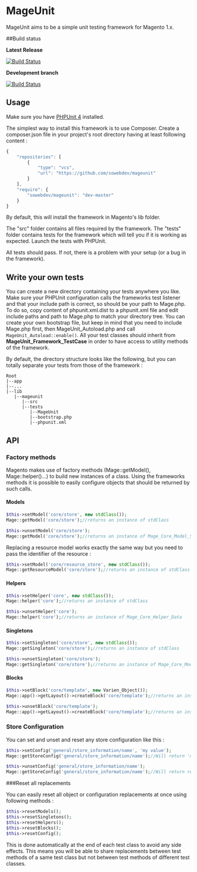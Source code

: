 # MageUnit

MageUnit aims to be a simple unit testing framework for Magento 1.x.

##Build status

**Latest Release**

[![Build Status](https://travis-ci.org/sowebdev/mageunit.svg?branch=master)](https://travis-ci.org/sowebdev/mageunit)

**Development branch**

[![Build Status](https://travis-ci.org/sowebdev/mageunit.svg?branch=devel)](https://travis-ci.org/sowebdev/mageunit)

## Usage

Make sure you have [PHPUnit 4](https://phpunit.de/) installed.

The simplest way to install this framework is to use Composer.
Create a composer.json file in your project's root directory having at least following content :

```js
{
    "repositories": [
        {
            "type": "vcs",
            "url": "https://github.com/sowebdev/mageunit"
        }
    ],
    "require": {
        "sowebdev/mageunit": "dev-master"
    }
}
```

By default, this will install the framework in Magento's lib folder.

The "src" folder contains all files required by the framework. 
The "tests" folder contains tests for the framework which will tell you if it is working as expected.
Launch the tests with PHPUnit.

All tests should pass. If not, there is a problem with your setup (or a bug in the framework).

## Write your own tests

You can create a new directory containing your tests anywhere you like. 
Make sure your PHPUnit configuration calls the frameworks test listener and that your include path is correct, so should be your path to Mage.php.
To do so, copy content of phpunit.xml.dist to a phpunit.xml file and edit include paths and path to Mage.php to match your directory tree.
You can create your own bootstrap file, but keep in mind that you need to include Mage.php first, then MageUnit_Autoload.php and call `MageUnit_Autoload::enable()`.
All your test classes should inherit from **MageUnit_Framework_TestCase** in order to have access to utility methods of the framework.

By default, the directory structure looks like the following, but you can totally separate your tests from those of the framework :

    Root
    |--app
    |--...
    |--lib
       |--mageunit
          |--src
          |--tests
             |--MageUnit
             |--bootstrap.php
             |--phpunit.xml

## API

### Factory methods

Magento makes use of factory methods (Mage::getModel(), Mage::helper()...) to build new instances of a class.
Using the frameworks methods it is possible to easily configure objects that should be returned by such calls.

#### Models

```php
$this->setModel('core/store', new stdClass());
Mage::getModel('core/store');//returns an instance of stdClass
```

```php
$this->unsetModel('core/store');
Mage::getModel('core/store');//returns an instance of Mage_Core_Model_Store
```

Replacing a resource model works exactly the same way but you need to pass the identifier of the resource :

```php
$this->setModel('core/resource_store', new stdClass());
Mage::getResourceModel('core/store');//returns an instance of stdClass
```

#### Helpers

```php
$this->setHelper('core', new stdClass());
Mage::helper('core');//returns an instance of stdClass
```

```php
$this->unsetHelper('core');
Mage::helper('core');//returns an instance of Mage_Core_Helper_Data
```
 
#### Singletons

```php
$this->setSingleton('core/store', new stdClass());
Mage::getSingleton('core/store');//returns an instance of stdClass
```

```php
$this->unsetSingleton('core/store');
Mage::getSingleton('core/store');//returns an instance of Mage_Core_Model_Store
```
    
#### Blocks

```php
$this->setBlock('core/template', new Varien_Object());
Mage::app()->getLayout()->createBlock('core/template');//returns an instance of Varien_Object
```

```php
$this->unsetBlock('core/template');
Mage::app()->getLayout()->createBlock('core/template');//returns an instance of Mage_Core_Block_Template
```

### Store Configuration

You can set and unset and reset any store configuration like this :

```php
$this->setConfig('general/store_information/name', 'my value');
Mage::getStoreConfig('general/store_information/name');//Will return 'my value'
```

```php
$this->unsetConfig('general/store_information/name');
Mage::getStoreConfig('general/store_information/name');//Will return real value
```

###Reset all replacements

You can easily reset all object or configuration replacements at once using following methods :

```php
$this->resetModels();
$this->resetSingletons();
$this->resetHelpers();
$this->resetBlocks();
$this->resetConfig();
```

This is done automatically at the end of each test class to avoid any side effects.
This means you will be able to share replacements between test methods of a same test class but not between
test methods of different test classes.
